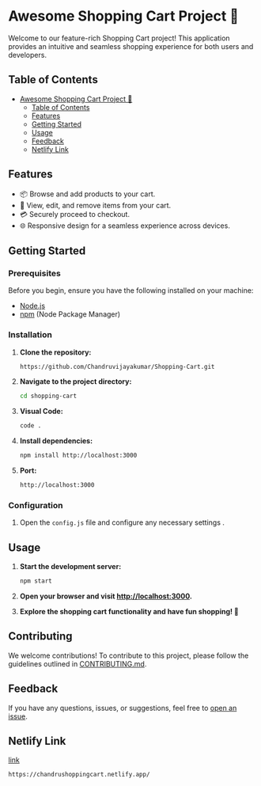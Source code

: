 # Awesome Shopping Cart Project 🛒

Welcome to our feature-rich Shopping Cart project! This application provides an intuitive and seamless shopping experience for both users and developers.

## Table of Contents

- [Awesome Shopping Cart Project 🛒](#awesome-shopping-cart-project-)
  - [Table of Contents](#table-of-contents)
  - [Features](#features)
  - [Getting Started](#getting-started)
  - [Usage](#usage)
  - [Feedback](#feedback)
  - [Netlify Link](#netlify-link)

## Features

- 📦 Browse and add products to your cart.
- 🛒 View, edit, and remove items from your cart.
- 💳 Securely proceed to checkout.
- 🌐 Responsive design for a seamless experience across devices.

## Getting Started

### Prerequisites

Before you begin, ensure you have the following installed on your machine:

- [Node.js](https://nodejs.org/)
- [npm](https://www.npmjs.com/) (Node Package Manager)

### Installation

1. **Clone the repository:**

    ```bash
   https://github.com/Chandruvijayakumar/Shopping-Cart.git
    ```

2. **Navigate to the project directory:**

    ```bash
    cd shopping-cart
    ```
3. **Visual Code:**

    ```bash
    code .
    ```
4. **Install dependencies:**

    ```bash
    npm install http://localhost:3000
    ```
5. **Port:**

    ```bash
    http://localhost:3000
    ```
### Configuration

1. Open the `config.js` file and configure any necessary settings .

## Usage

1. **Start the development server:**

    ```bash
    npm start
    ```

2. **Open your browser and visit [http://localhost:3000](http://localhost:3000).**

3. **Explore the shopping cart functionality and have fun shopping! 🎉**

## Contributing

We welcome contributions! To contribute to this project, please follow the guidelines outlined in [CONTRIBUTING.md](CONTRIBUTING.md).

## Feedback

If you have any questions, issues, or suggestions, feel free to [open an issue](https://github.com/Chandruvijayakumar/Shopping-Cart.git/issues).

## Netlify Link

[link](https://chandrushoppingcart.netlify.app/)

```bash
https://chandrushoppingcart.netlify.app/
```
